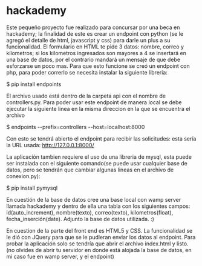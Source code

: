 # hackademy

Este pequeño proyecto fue realizado para concursar por una beca en hackademy; la finalidad de este es crear un endpoint con python (se le agregó el detalle de html, javascript y css) para darle un plus a su funcionalidad. El formulario en HTML te pide 3 datos: nombre, correo y kilometros; si los kilometros ingresados son mayores a 4 se insertará en una base de datos, por el contrario mandará un mensaje de que debe esforzarse un poco mas.
Para que esto funcione se creó un endpoint con php, para poder correrlo se necesita instalar la siguiente libreria:

$ pip install endpoints

El archivo usado está dentro de la carpeta api con el nombre de controllers.py.
Para poder usar este endpoint de manera local se debe ejecutar la siguiente linea en la misma direccion en la que se encuentra el archivo

$ endpoints --prefix=controllers --host=localhost:8000

Con esto se tendrá abierto el endpoint para recibir las solicitudes:
esta sería la URL usada: http://127.0.0.1:8000/

La aplicación tambien requiere el uso de una libreria de mysql, esta puede ser instalada con el siguiente comando(se puede usar cualquier base de datos, pero se tendrán que cambiar algunas lineas en el archivo de conexion.py):

$ pip install pymysql

En cuestión de la base de datos cree una base local con wamp server llamada hackademy y dentro de ella una tabla con los siguientes campos: id(auto_increment), nombre(texto), correo(texto), kilometros(float), fecha_inserción(date). Adjunto la base de datos utilizada. :)

En cuestion de la parte del front end es HTML5 y CSS. La funcionalidad se le dió con JQuery para que se le pudieran enviar los datos al endpoint.
Para probar la aplicación solo se tendría que abrir el archivo index.html y listo. (no olvides de abrir tu servidor en donde está alojada la base de datos, en mi caso fue en wamp server, y el endpoint)
